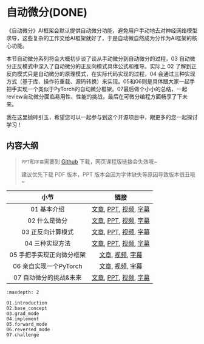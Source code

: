 <!--Copyright © ZOMI 适用于[License](https://github.com/chenzomi12/DeepLearningSystem)版权许可-->

# 自动微分(DONE)

《自动微分》AI框架会默认提供自动微分功能，避免用户手动地去对神经网络模型求导，这些复杂的工作交给AI框架就好了，于是自动微自然成为分作为AI框架的核心功能。

本节自动微分系列将会大概初步谈了谈从手动微分到自动微分的过程，03 自动微分正反模式中深入了自动微分的正反向模式具体公式和推导。实际上 02 了解到正反向模式只是自动微分的原理模式，在实际代码实现的过程，04 会通过三种实现方式（基于库、操作符重载、源码转换）来实现。05和06则是具体跟大家一起手把手实现一个类似于PyTorch的自动微分框架。07最后做个小小的总结，一起review自动微分面临易用性、性能的挑战，最后在可微分编程方面畅享了下未来。

我在这里抛砖引玉，希望您可以一起参与到这个开源项目中，跟更多的您一起探讨学习！

## 内容大纲

> `PPT`和`字幕`需要到 [Github](https://github.com/chenzomi12/DeepLearningSystem) 下载，网页课程版链接会失效哦~
>
> 建议优先下载 PDF 版本，PPT 版本会因为字体缺失等原因导致版本很丑哦~

| 小节 | 链接|
|:--:|:--:|
| 01 基本介绍| [文章](./01.introduction.md), [PPT](./01.introduction.pdf), [视频](https://www.bilibili.com/video/BV1FV4y1T7zp/), [字幕](./srt/01.srt) |
| 02 什么是微分 | [文章](./02.base_concept.md), [PPT](./02.base_concept.pdf), [视频](https://www.bilibili.com/video/BV1Ld4y1M7GJ/), [字幕](./srt/02.srt) |
| 03 正反向计算模式 | [文章](./03.grad_mode.md), [PPT](./03.grad_mode.pdf), [视频](https://www.bilibili.com/video/BV1zD4y117bL/), [字幕](./srt/03.srt) |
| 04 三种实现方法| [文章](./04.implement.md), [PPT](./04.implement.pdf), [视频](https://www.bilibili.com/video/BV1BN4y1P76t/), [字幕](./srt/04.srt) |
| 05 手把手实现正向微分框架 | [文章](./05.forward_mode.md), [视频](https://www.bilibili.com/video/BV1Ne4y1p7WU/), [字幕](./srt/05.srt) |
| 06 亲自实现一个PyTorch | [文章](./06.reversed_mode.md), [视频](https://www.bilibili.com/video/BV1ae4y1z7E6/), [字幕](./srt/06.srt) |
| 07 自动微分的挑战&未来| [文章](./07.challenge.md), [PPT](./07.challenge.pdf), [视频](https://www.bilibili.com/video/BV17e4y1z73W/), [字幕](./srt/07.srt) |

```toc
:maxdepth: 2

01.introduction
02.base_concept
03.grad_mode
04.implement
05.forward_mode
06.reversed_mode
07.challenge
```